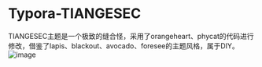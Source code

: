 # Typora-TIANGESEC
TIANGESEC主题是一个极致的缝合怪，采用了orangeheart、phycat的代码进行修改，借鉴了lapis、blackout、avocado、foresee的主题风格，属于DIY。
![image](https://github.com/xxx252525/Typora-TIANGESEC/assets/104115333/149fb4f5-745d-42fa-a21f-c8a4d40460a5)
